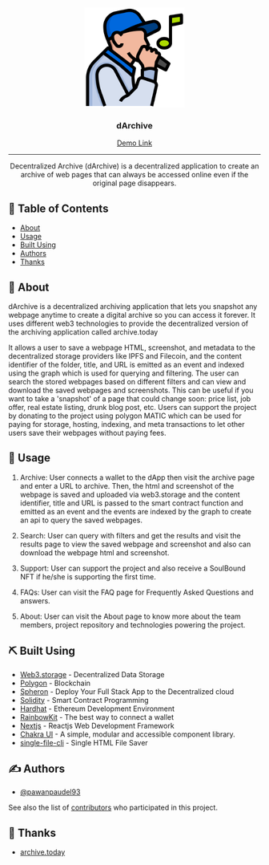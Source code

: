 <p align="center">
  <a href="" rel="noopener">
 <img width=200px height=200px src="https://raw.githubusercontent.com/pawanpaudel93/beatbox-competition-dapp/370e7722377731263e4184ea067a1a849cbbf473/public/logo.png" alt="dArchive"></a>
</p>

<h3 align="center">dArchive</h3> 
<p align="center"><a href="https://darchive.vercel.app/">Demo Link</a></p>

---

<p align="center"> Decentralized Archive (dArchive) is a decentralized application to create an archive of web pages that can always be accessed online even if the original page disappears.
    <br> 
</p>

## 📝 Table of Contents

- [About](#about)
- [Usage](#usage)
- [Built Using](#built_using)
- [Authors](#authors)
- [Thanks](#thanks)

## 🧐 About <a name = "about"></a>

dArchive is a decentralized archiving application that lets you snapshot any webpage anytime to create a digital archive so you can access it forever. It uses different web3 technologies to provide the decentralized version of the archiving application called archive.today

It allows a user to save a webpage HTML, screenshot, and metadata to the decentralized storage providers like IPFS and Filecoin, and the content identifier of the folder, title, and URL is emitted as an event and indexed using the graph which is used for querying and filtering. The user can search the stored webpages based on different filters and can view and download the saved webpages and screenshots. This can be useful if you want to take a 'snapshot' of a page that could change soon: price list, job offer, real estate listing, drunk blog post, etc. Users can support the project by donating to the project using polygon MATIC which can be used for paying for storage, hosting, indexing, and meta transactions to let other users save their webpages without paying fees.


## 🎈 Usage <a name="usage"></a>

1. Archive: User connects a wallet to the dApp then visit the archive page and enter a URL to archive. Then, the html and screenshot of the webpage is saved and uploaded via web3.storage and the content identifier, title and URL is passed to the smart contract function and emitted as an event and the events are indexed by the graph to create an api to query the saved webpages.


2. Search: User can query with filters and get the results and visit the results page to view the saved webpage and screenshot and also can download the webpage html and screenshot.


3. Support: User can support the project and also receive a SoulBound NFT if he/she is supporting the first time.


4. FAQs: User can visit the FAQ page for Frequently Asked Questions and answers.


5. About: User can visit the About page to know more about the team members, project repository and technologies powering the project.

## ⛏️ Built Using <a name = "built_using"></a>

- [Web3.storage](https://web3.storage/) - Decentralized Data Storage
- [Polygon](https://polygon.technology) - Blockchain
- [Spheron](https://spheron.network/) - Deploy Your Full Stack App to the Decentralized cloud
- [Solidity](https://docs.soliditylang.org/) -  Smart Contract Programming
- [Hardhat](https://hardhat.org/) - Ethereum Development Environment
- [RainbowKit](https://www.rainbowkit.com/) - The best way to connect a wallet
- [Nextjs](https://nextjs.org/) - Reactjs Web Development Framework
- [Chakra UI](https://chakra-ui.com/) - A simple, modular and accessible component library.
- [single-file-cli](https://github.com/gildas-lormeau/single-file-cli) - Single HTML File Saver

## ✍️ Authors <a name = "authors"></a>

- [@pawanpaudel93](https://github.com/pawanpaudel93)

See also the list of [contributors](https://github.com/pawanpaudel93/dArchive/contributors) who participated in this project.

## 🎉 Thanks <a name = "thanks"></a>
- [archive.today](https://archive.today)